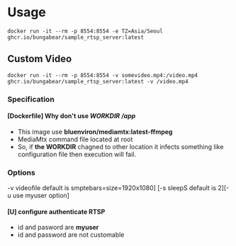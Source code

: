 # Usage

```
docker run -it --rm -p 8554:8554 -e TZ=Asia/Seoul ghcr.io/bungabear/sample_rtsp_server:latest
```

## Custom Video

```
docker run -it --rm -p 8554:8554 -v somevideo.mp4:/video.mp4 ghcr.io/bungabear/sample_rtsp_server:latest -v /video.mp4
```

### Specification

#### [Dockerfile] Why don't use *WORKDIR /app*
- This image use **bluenviron/mediamtx:latest-ffmpeg**
- MediaMtx command file located at root
- So, if **the WORKDIR** chagned to other location it infects something like configuration file then execution will fail.

### Options

-v videofile default is smptebars=size=1920x1080] [-s sleepS default is 2][-u use myuser option]

#### [U] configure authenticate RTSP

- id and pasword are **myuser**
- id and password are not customable